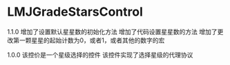 # LMJGradeStarsControl
1.1.0
增加了设置默认星星数的初始化方法
增加了代码设置星星数的方法
增加了更改第一颗星星的起始计数为0，或者1，或者其他的数字的宏

1.0.0
该控价是一个星级选择的控件
该控件实现了选择星级的代理协议
